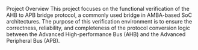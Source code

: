 Project Overview
This project focuses on the functional verification of the AHB to APB bridge protocol, a commonly used bridge in AMBA-based SoC architectures. The purpose of this verification environment is to ensure the correctness, reliability, and completeness of the protocol conversion logic between the Advanced High-performance Bus (AHB) and the Advanced Peripheral Bus (APB).


